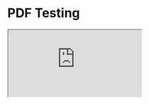 # PDF Testing
<div class="container" style="height:100%">
    <div class="row" style="margin-bottom: 100%; height:90%; width:100%">
        <iframe id="" class="col-12" src="https://www.orimi.com/pdf-test.pdf" ></iframe>
    </div>
</div>


